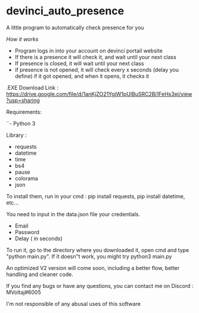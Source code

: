 # devinci_auto_presence
A little program to automatically check presence for you

*How it works*

- Program logs in into your account on devinci portail website
- If there is a presence it will check it, and wait until your next class
- If presence is closed, it will wait until your next class
- if presence is not opened, it will check every x seconds (delay you define) if it got opened, and when it opens, it checks it

.EXE Download Link : https://drive.google.com/file/d/1anKjZO21YgjW1pUlBuSRC2Bi1FeHs3ej/view?usp=sharing

Requirements:

¨- Python 3

Library :
- requests
- datetime
- time
- bs4
- pause
- colorama
- json

To install them, run in your cmd : pip install requests, pip install datetime, etc...

You need to input in the data.json file your credentials.
- Email
- Password
- Delay ( in seconds)

To run it, go to the directory where you downloaded it, open cmd and type "python main.py".
If it doesn"t work, you might try python3 main.py

An optimized V2 version will come soon, including a better flow, better handling and cleaner code.

If you find any bugs or have any questions, you can contact me on Discord : MVoltaj#6005

I'm not responsible of any abusal uses of this software
